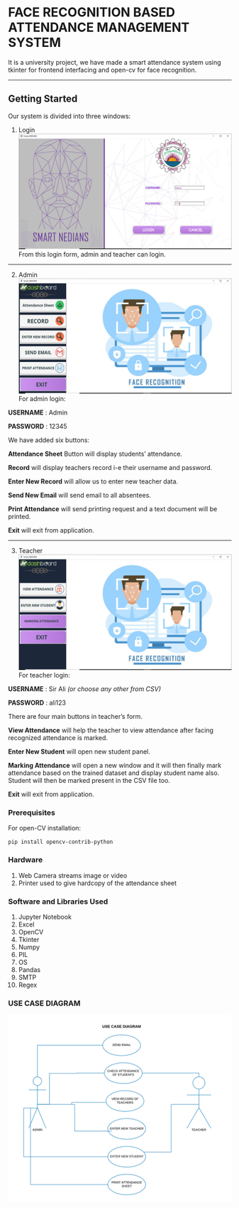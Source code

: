 # FACE RECOGNITION BASED ATTENDANCE MANAGEMENT SYSTEM 

It is a university project, we have made a smart attendance system using tkinter for frontend interfacing and open-cv for face recognition.

___
## Getting Started
Our system is divided into three windows:

1. Login 
![](Images_Used/first.PNG)
From this login form, admin and teacher can login.
___
2. Admin
![](Images_Used/second.PNG)
For admin login:

**USERNAME** : Admin

**PASSWORD** : 12345

We have added six buttons:

**Attendance Sheet** Button will display students’ attendance.

**Record** will display teachers record i-e their username and password.

**Enter New Record** will allow us to enter new teacher data.

**Send New Email** will send email to all absentees.

**Print Attendance** will send printing request and a text document will be printed.

**Exit** will exit from application.

___
3. Teacher 
![](Images_Used/third.PNG)
For teacher login:

**USERNAME** : Sir Ali *(or choose any other from CSV)*

**PASSWORD** : ali123 

There are four main buttons in teacher’s form.

**View Attendance** will help the teacher to view attendance after facing recognized attendance is marked.

**Enter New Student** will open new student panel.

**Marking Attendance** will open a new window and it will then finally mark attendance based on the trained dataset and display student name also. Student will then be marked present in the CSV file too.

**Exit** will exit from application.

### Prerequisites

For open-CV installation:

```
pip install opencv-contrib-python
```

### Hardware 
1. Web Camera streams image or video
2. Printer used to give hardcopy of the attendance sheet

### Software and Libraries Used

1. Jupyter Notebook
2. Excel 
3. OpenCV 
4. Tkinter 
5. Numpy 
6. PIL
7. OS 
8. Pandas 
9. SMTP 
10. Regex 

### USE CASE DIAGRAM 
![](Images_Used/use_case.png)
